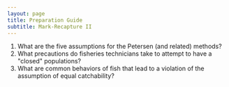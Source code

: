 ```yaml
---
layout: page
title: Preparation Guide
subtitle: Mark-Recapture II
---
```


1. What are the five assumptions for the Petersen (and related) methods?
1. What precautions do fisheries technicians take to attempt to have a "closed" populations?
1. What are common behaviors of fish that lead to a violation of the assumption of equal catchability?

